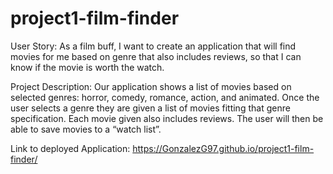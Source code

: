 # project1-film-finder

User Story: As a film buff, I want to create an application that will find movies for me based on genre that also includes reviews, so that I can know if the movie is worth the watch.


Project Description: Our application shows a list of movies based on selected genres:  horror, comedy, romance, action, and animated. Once the user selects a genre they are  given a list of movies fitting that genre specification. Each movie given also includes reviews. The user will then be able to save movies to a “watch list”.


Link to deployed Application: https://GonzalezG97.github.io/project1-film-finder/
